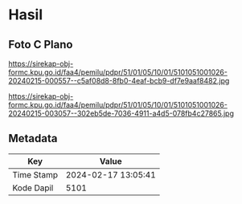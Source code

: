 # Hasil

## Foto C Plano

https://sirekap-obj-formc.kpu.go.id/faa4/pemilu/pdpr/51/01/05/10/01/5101051001026-20240215-000557--c5af08d8-8fb0-4eaf-bcb9-df7e9aaf8482.jpg

https://sirekap-obj-formc.kpu.go.id/faa4/pemilu/pdpr/51/01/05/10/01/5101051001026-20240215-003057--302eb5de-7036-4911-a4d5-078fb4c27865.jpg


## Metadata

| Key        | Value               |
| ---------- | ------------------- |
| Time Stamp | 2024-02-17 13:05:41 |
| Kode Dapil | 5101                |



